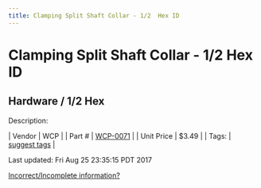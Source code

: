 ```yaml
---
title: Clamping Split Shaft Collar - 1/2  Hex ID
---
```


# Clamping Split Shaft Collar - 1/2  Hex ID
## Hardware / 1/2 Hex
Description: 	 

| Vendor | WCP | 
| Part # | [WCP-0071](http://www.wcproducts.net/WCP-0071) | 
| Unit Price | $3.49 | 
| Tags: | [suggest tags](https://docs.google.com/forms/d/e/1FAIpQLSeWyY8v3RgOty-MyWmh9U0iivNYN_molChYyS-0U-o-kOAv_g/viewform) | 

Last updated: Fri Aug 25 23:35:15 PDT 2017

 [Incorrect/Incomplete information?](https://docs.google.com/forms/d/e/1FAIpQLSeWyY8v3RgOty-MyWmh9U0iivNYN_molChYyS-0U-o-kOAv_g/viewform)